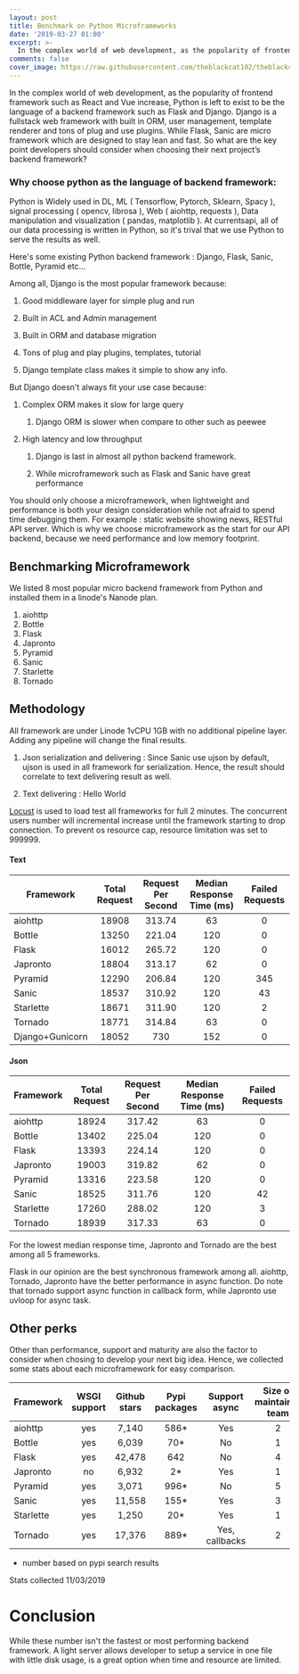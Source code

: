 ```yaml
---
layout: post
title: Benchmark on Python Microframeworks 
date: '2019-03-27 01:00'
excerpt: >-
  In the complex world of web development, as the popularity of frontend framework such as React and Vue increase, Python is left to exist to be the language of a backend framework such as Flask and Django. So what are the key point developers should consider when choosing their next project’s backend framework?
comments: false
cover_image: https://raw.githubusercontent.com/theblackcat102/theblackcat102.github.io/master/images/jonathan-SwVkmowt7qA-unsplash.jpg
---
```



In the complex world of web development, as the popularity of frontend framework such as React and Vue increase, Python is left to exist to be the language of a backend framework such as Flask and Django. Django is a fullstack web framework with built in ORM, user management, template renderer and tons of plug and use plugins. While Flask, Sanic are micro framework which are designed to stay lean and fast. So what are the key point developers should consider when choosing their next project’s backend framework?

### Why choose python as the language of backend framework:


Python is Widely used in DL, ML ( Tensorflow, Pytorch, Sklearn, Spacy ), signal processing ( opencv, librosa ), Web ( aiohttp, requests ), Data manipulation and visualization ( pandas, matplotlib ). At currentsapi, all of our data processing is written in Python, so it's trival that we use Python to serve the results as well.

Here's some existing Python backend framework : Django, Flask, Sanic, Bottle, Pyramid etc…

Among all, Django is the most popular framework because:

1. Good middleware layer for simple plug and run

2. Built in ACL and Admin management

3. Built in ORM and database migration 

4. Tons of plug and play plugins, templates, tutorial

5. Django template class makes it simple to show any info.

But Django doesn't always fit your use case because:

1. Complex ORM makes it slow for large query 

    1. Django ORM is slower when compare to other such as peewee

2. High latency and low throughput

    1. Django is last in almost all python backend framework.

    2. While microframework such as Flask and Sanic have great performance

You should only choose a microframework, when lightweight and performance is both your design consideration while not afraid to spend time debugging them.
For example : static website showing news, RESTful API server. Which is why we choose microframework as the start for our API backend, because we need performance and low memory footprint.



## Benchmarking Microframework

We listed 8 most popular micro backend framework from Python and installed them in a linode's Nanode plan. 

1. aiohttp
2. Bottle
3. Flask
4. Japronto
5. Pyramid
6. Sanic
7. Starlette
8. Tornado

## Methodology

All framework are under Linode 1vCPU 1GB with no additional pipeline layer. Adding any pipeline will change the final results.

1. Json serialization and delivering : Since Sanic use ujson by default, ujson is used in all framework for serialization. Hence, the result should correlate to text delivering result as well.

2. Text delivering : Hello World

[Locust](https://locust.io/) is used to load test all frameworks for full 2 minutes. The concurrent users number will incremental increase until the framework starting to drop connection. To prevent os resource cap, resource limitation was set to 999999.

#### Text

| Framework  | Total Request  | Request Per Second  | Median Response Time (ms) | Failed Requests |
|------------|:--------------:|:-------------------:|:---------------------:|:---:|
|   aiohttp   |  18908     |  313.74 | 63 | 0 |
|   Bottle   |  13250    |  221.04 | 120 | 0 |
|   Flask    |  16012 | 265.72  |  120 | 0 |
|   Japronto |  18804 |  313.17 | 62  | 0 |
|   Pyramid  |  12290 |  206.84 | 120 | 345 |
|   Sanic    |  18537 | 310.92  |  120 | 43 |
|   Starlette    |  18671 | 311.90   |  120 | 2 |
|   Tornado  |  18771 |  314.84 | 63 | 0 |
|   Django+Gunicorn  |  18052 |  730 | 152 | 0 |

#### Json

| Framework  | Total Request  | Request Per Second  | Median Response Time (ms) | Failed Requests |
|------------|:--------------:|:-------------------:|:---------------------:|:---:|
|   aiohttp   |  18924     |  317.42 | 63 | 0 |
|   Bottle   |  13402    |  225.04 | 120 | 0 |
|   Flask    |  13393 | 224.14  |  120 | 0 |
|   Japronto |  19003 |  319.82 | 62  | 0 |
|   Pyramid  |  13316 |  223.58 | 120 | 0 |
|   Sanic    |  18525 | 311.76  |  120 | 42 |
|   Starlette    |  17260 | 288.02   |  120 | 3 |
|   Tornado  |  18939 |  317.33 | 63 | 0 |


For the lowest median response time, Japronto and Tornado are the best among all 5 frameworks.

Flask in our opinion are the best synchronous framework among all. aiohttp, Tornado, Japronto have the better performance in async function. Do note that tornado support async function in callback form, while Japronto use uvloop for async task. 

## Other perks

Other than performance, support and maturity are also the factor to consider when chosing to develop your next big idea. Hence, we collected some stats about each microframework for easy comparison. 


| Framework  | WSGI support  |  Github stars | Pypi packages | Support async | Size of maintainer team |
|------------|:--------------:|:--------------:|:---------:|:---------:|:---------:|
|   aiohttp   | yes | 7,140 | 586* | Yes | 2 |
|   Bottle   |  yes | 6,039 | 70* | No | 1 |
|   Flask    | yes  | 42,478 |  642 | No | 4 |
|   Japronto | no  | 6,932 | 2*  | Yes | 1 |
|   Pyramid  | yes | 3,071 | 996* | No | 5 |
|   Sanic    | yes | 11,558 |  155* | Yes | 3 |
|   Starlette    |  yes | 1,250 |  20* | Yes | 1 |
|   Tornado  | yes  | 17,376 | 889* | Yes, callbacks | 2 |

* number based on pypi search results

Stats collected 11/03/2019

# Conclusion

While these number isn't the fastest or most performing backend framework. A light server allows developer to setup a service in one file with little disk usage, is a great option when time and resource are limited.


